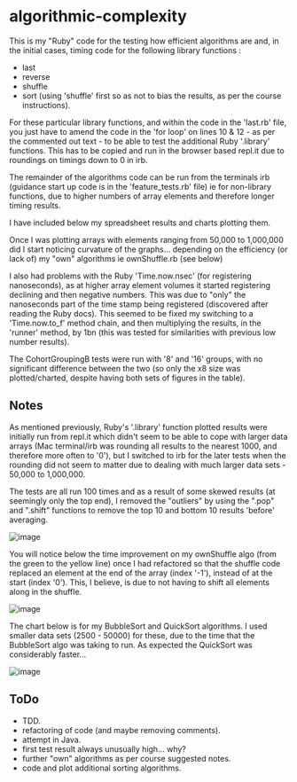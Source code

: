 # algorithmic-complexity


This is my "Ruby" code for the testing how efficient algorithms are and, in the initial cases, timing code for the following library functions :

- last
- reverse
- shuffle
- sort (using 'shuffle' first so as not to bias the results, as per the course instructions).

For these particular library functions, and within the code in the 'last.rb' file, you just have to amend the code in the 'for loop' on lines 10 & 12 - as per the commented out text - to be able to test the additional Ruby '.library' functions. This has to be copied and run in the browser based repl.it due to roundings on timings down to 0 in irb.

The remainder of the algorithms code can be run from the terminals irb (guidance start up code is in the 'feature_tests.rb' file) ie for non-library functions, due to higher numbers of array elements and therefore longer timing results.

I have included below my spreadsheet results and charts plotting them.

Once I was plotting arrays with elements ranging from 50,000 to 1,000,000 did I start noticing curvature of the graphs... depending on the efficiency (or lack of) my "own" algorithms ie ownShuffle.rb (see below)

I also had problems with the Ruby 'Time.now.nsec' (for registering nanoseconds), as at higher array element volumes it started registering declining and then negative numbers. This was due to "only" the nanoseconds part of the time stamp being registered (discovered after reading the Ruby docs). This seemed to be fixed my switching to a 'Time.now.to_f' method chain, and then multiplying the results, in the 'runner' method, by 1bn (this was tested for similarities with previous low number results).

The CohortGroupingB tests were run with '8' and '16' groups, with no significant difference between the two (so only the x8 size was plotted/charted, despite having both sets of figures in the table).


Notes
-----
As mentioned previously, Ruby's '.library' function plotted results were initially run from repl.it which didn't seem to be able to cope with larger data arrays (Mac terminal/irb was rounding all results to the nearest 1000, and therefore more often to '0'), but I switched to irb for the later tests when the rounding did not seem to matter due to dealing with much larger data sets - 50,000 to 1,000,000.

The tests are all run 100 times and as a result of some skewed results (at seemingly only the top end), I removed the "outliers" by using the ".pop" and ".shift" functions to remove the top 10 and bottom 10 results 'before' averaging.


![image](https://user-images.githubusercontent.com/18572799/48225221-1ada9e00-e394-11e8-90fc-306921cdd552.png)


You will notice below the time improvement on my ownShuffle algo (from the green to the yellow line) once I had refactored so that the shuffle code replaced an element at the end of the array (index '-1'), instead of at the start (index '0'). This, I believe, is due to not having to shift all elements along in the shuffle.

![image](https://user-images.githubusercontent.com/18572799/48225423-b23ff100-e394-11e8-896d-2336799bd1a5.png)


The chart below is for my BubbleSort and QuickSort algorithms. I used smaller data sets (2500 - 50000) for these, due to the time that the BubbleSort algo was taking to run. As expected the QuickSort was considerably faster...

![image](https://user-images.githubusercontent.com/18572799/48257432-6e87ce80-e40a-11e8-95b6-eea84c36fbfb.png)



ToDo
----
- TDD.
- refactoring of code (and maybe removing comments).
- attempt in Java.
- first test result always unusually high... why?
- further "own" algorithms as per course suggested notes.
- code and plot additional sorting algorithms.
